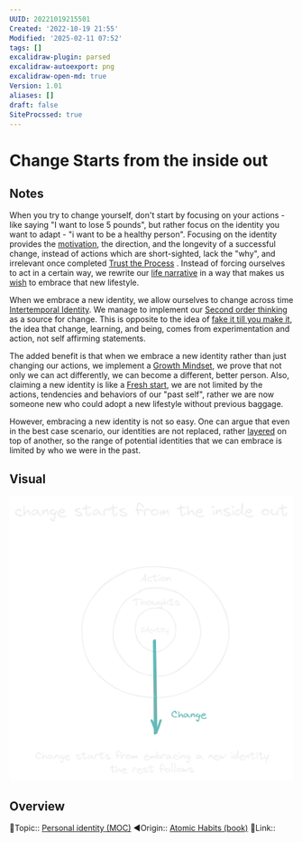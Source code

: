 ```yaml
---
UUID: 20221019215501
Created: '2022-10-19 21:55'
Modified: '2025-02-11 07:52'
tags: []
excalidraw-plugin: parsed
excalidraw-autoexport: png
excalidraw-open-md: true
Version: 1.01
aliases: []
draft: false
SiteProcssed: true
---
```


# Change Starts from the inside out

## Notes

When you try to change yourself, don't start by focusing on your actions - like saying "I want to lose 5 pounds", but rather focus on the identity you want to adapt - "i want to be a healthy person".
Focusing on the identity provides the [motivation](/notes/intrinsic-motivation.md), the direction, and the longevity of a successful change, instead of actions which are short-sighted, lack the "why", and irrelevant once completed [Trust the Process](/notes/trust-the-process.md) . Instead of forcing ourselves to act in a certain way, we rewrite our [life narrative](/notes/narratives.md) in a way that makes us [wish](/notes/love-what-is-good.md) to embrace that new lifestyle.

When we embrace a new identity, we allow ourselves to change across time [Intertemporal Identity](/notes/intertemporal-identity.md). We manage to implement our [Second order thinking](/notes/second-order-thinking.md) as a source for change. This is opposite to the idea of [fake it till you make it](/notes/fake-it-till-you-make-it.md), the idea that change, learning, and being, comes from experimentation and action, not self affirming statements.

The added benefit is that when we embrace a new identity rather than just changing our actions, we implement a [Growth Mindset](/notes/growth-mindset.md), we prove that not only we can act differently, we can become a different, better person. Also, claiming a new identity is like a [Fresh start](/notes/clean-slate.md), we are not limited by the actions, tendencies and behaviors of our "past self", rather we are now someone new who could adopt a new lifestyle without previous baggage.

However, embracing a new identity is not so easy. One can argue that even in the best case scenario, our identities are not replaced, rather [layered](/notes/layering.md) on top of another, so the range of potential identities that we can embrace is limited by who we were in the past.

## Visual

![change starts from the inside out.webp](/notes/change-starts-from-the-inside-out.webp)

## Overview
🔼Topic:: [Personal identity (MOC)](/mocs/personal-identity-moc.md)
◀Origin:: [Atomic Habits (book)](/books/atomic-habits-book.md)
🔗Link::

